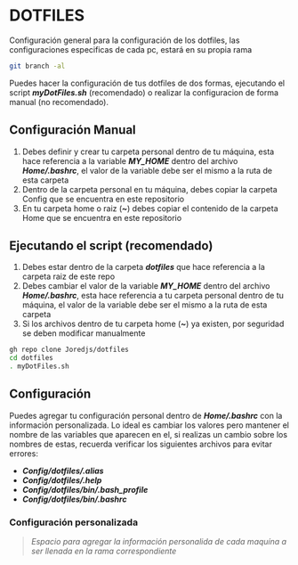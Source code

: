 # DOTFILES

Configuración general para la configuración de los dotfiles, las configuraciones especificas de cada pc, estará en su propia rama

```bash
git branch -al
```

Puedes hacer la configuración de tus dotfiles de dos formas, ejecutando el script ***myDotFiles.sh*** (recomendado) o realizar la configuracion de forma manual (no recomendado).

## Configuración Manual

1. Debes definir y crear tu carpeta personal dentro de tu máquina, esta hace referencia a la variable ***MY_HOME*** dentro del archivo ***Home/.bashrc***, el valor de la variable debe ser el mismo a la ruta de esta carpeta
2. Dentro de la carpeta personal en tu máquina, debes copiar la carpeta Config que se encuentra en este repositorio
3. En tu carpeta home o raiz (***~***) debes copiar el contenido de la carpeta Home que se encuentra en este repositorio

## Ejecutando el script (**recomendado**)

1. Debes estar dentro de la carpeta ***dotfiles*** que hace referencia a la carpeta raiz de este repo
2. Debes cambiar el valor de la variable ***MY_HOME*** dentro del archivo ***Home/.bashrc***, esta hace referencia a tu carpeta personal dentro de tu máquina, el valor de la variable debe ser el mismo a la ruta de esta carpeta
3. Si los archivos dentro de tu carpeta home (***~***) ya existen, por seguridad se deben modificar manualmente

```bash
gh repo clone Joredjs/dotfiles
cd dotfiles
. myDotFiles.sh
```

## Configuración

Puedes agregar tu configuración personal dentro de ***Home/.bashrc*** con la información personalizada. Lo ideal es cambiar los valores pero mantener el nombre de las variables que aparecen en el, si realizas un cambio sobre los nombres de estas, recuerda verificar los siguientes archivos para evitar errores:

- ***Config/dotfiles/.alias***
- ***Config/dotfiles/.help***
- ***Config/dotfiles/bin/.bash_profile***
- ***Config/dotfiles/bin/.bashrc***

### Configuración personalizada

> *Espacio para agregar la información personalida de cada maquína a ser llenada en la rama correspondiente*
